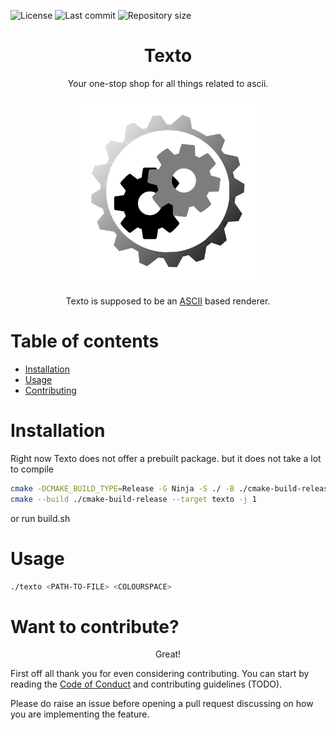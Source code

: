 ![License](https://img.shields.io/github/license/realstealthninja/texto?style=flat-square)
![Last commit](https://img.shields.io/github/last-commit/realstealthninja/texto?style=flat-square)
![Repository size](https://img.shields.io/github/repo-size/realstealthninja/texto?style=flat-square)

<!--suppress ALL -->

<h1 align="center">Texto</h1>

<p align="center">
Your one-stop shop for all things related to ascii.
</p>

<p align="center">
<img src="./examples/texto.svg" height="300" width="300" alt="texto-logo">
</p>



<p align="center"> Texto is supposed to be an <a href=https://en.wikipedia.org/wiki/ASCII>ASCII</a> based renderer.</p>

Table of contents
=================

<!--ts-->
* [Installation](#Installation)
* [Usage](#Usage)
* [Contributing](#Want-to-contribute?)
<!--te-->

Installation
============

Right now Texto does not offer a prebuilt package. but it does not take a lot to compile

```bash
cmake -DCMAKE_BUILD_TYPE=Release -G Ninja -S ./ -B ./cmake-build-release
cmake --build ./cmake-build-release --target texto -j 1
```

or run build.sh

Usage
=====

```bash
./texto <PATH-TO-FILE> <COLOURSPACE>
```

Want to contribute?
===================

<p align="center">Great!</p>
First off all thank you for even considering contributing.
You can start by reading the <a href="./CODE_OF_CONDUCT.md">Code of Conduct</a> and contributing guidelines (TODO).

Please do raise an issue before opening a pull request discussing on how you are implementing the feature.
